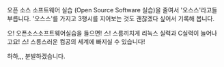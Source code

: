 오픈 소스 소프트웨어 실습 (Open Source  Software 실습)을 줄여서 '오스스'라고들 부릅니다.
'오스스'를 가지고 3행시를 지어보는 것도 괜찮겠다 싶어서 기록해 봅니다.

오! 오픈소스소프트웨어실습을 들으면!
스! 스름끼치게 리눅스 실력과 C실력이 늘어나고요!
스! 스릉스러운 컴공의 세계에 빠지실 수 있습니다!

하하,,, 분발하겠습니다.
